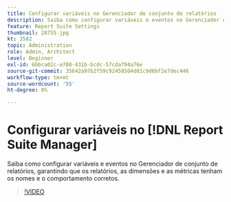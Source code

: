 ```yaml
---
title: Configurar variáveis no Gerenciador de conjunto de relatórios
description: Saiba como configurar variáveis e eventos no Gerenciador de conjunto de relatórios, garantindo que os relatórios, as dimensões e as métricas tenham os nomes e o comportamento corretos.
feature: Report Suite Settings
thumbnail: 28755.jpg
kt: 3582
topic: Administration
role: Admin, Architect
level: Beginner
exl-id: 6bbca02c-e788-431b-bcdc-57cda794a76e
source-git-commit: 35642a97b2f59c92458504d81c9d6bf2e7dec446
workflow-type: tm+mt
source-wordcount: '55'
ht-degree: 0%

---
```


# Configurar variáveis no [!DNL Report Suite Manager]

Saiba como configurar variáveis e eventos no Gerenciador de conjunto de relatórios, garantindo que os relatórios, as dimensões e as métricas tenham os nomes e o comportamento corretos.

>[!VIDEO](https://video.tv.adobe.com/v/31172/?quality=12&learn=on&captions=por_br)

